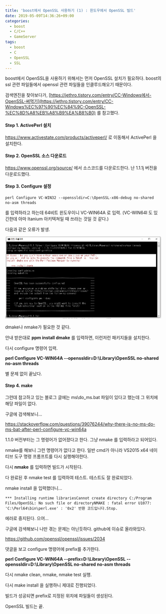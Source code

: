 ```yaml
---
title: 'boost에서 OpenSSL 사용하기 (1) : 윈도우에서 OpenSSL 빌드'
date: 2019-05-09T14:36:26+09:00
categories:
  - boost
  - C/C++
  - GameServer
tags:
  - boost
  - C
  - OpenSSL
  - SSL
---
```

boost에서 OpenSSL을 사용하기 위해서는 먼저 OpenSSL 설치가 필요하다. boost의 ssl 관련 파일들에서 openssl 관련 파일들을 인클루드해오기 때문이다.

검색엔진을 찾아보다가, [https://jethro.tistory.com/entry/CC-Windows에서-OpenSSL-써먹기](https://jethro.tistory.com/entry/CC-Windows%EC%97%90%EC%84%9C-OpenSSL-%EC%8D%A8%EB%A8%B9%EA%B8%B0) 를 참고했다.

#### Step 1. ActivePerl 설치

<https://www.activestate.com/products/activeperl/> 로 이동해서 ActivePerl 을 설치한다.

#### Step 2. OpenSSL 소스 다운로드

<https://www.openssl.org/source/> 에서 소스코드를 다운로드한다. 난 1.1.1j 버전을 다운로드했다.

#### Step 3. Configure 설정

```
perl Configure VC-WIN32 --openssldir=C:\OpenSSL-x86-debug no-shared no-asm threads
```

를 입력하라고 하는데 64비트 윈도우이니 VC-WIN64A 로 입력. (VC-WIN64I 도 있긴한데 아마 Itanium 아키텍쳐일 때 쓰라는 것일 것 같다.)

다음과 같은 오류가 발생.

![](/assets/images/openssl-install.png)

dmake나 nmake가 필요한 것 같다.

안내 받은대로 **ppm install dmake** 를 입력하면, 이런저런 패키지들을 설치한다.

다시 configure 명령어 입력.

**perl Configure VC-WIN64A --openssldir=D:\Library\OpenSSL no-shared no-asm threads**

별 문제 없이 끝났다.

#### Step 4. make

그런데 참고하고 있는 블로그 글에는 ms\do_ms.bat 파일이 있다고 했는데 그 위치에 해당 파일이 없다.

구글에 검색해보니...

<https://stackoverflow.com/questions/39076244/why-there-is-no-ms-do-ms-bat-after-perl-configure-vc-win64a>

1.1.0 버전부터는 그 명령어가 없어졌다고 한다. 그냥 nmake 를 입력하라고 되어있다.

nmake를 해보니 그런 명령어가 없다고 한다. 일반 cmd가 아니라 VS2015 x64 네이티브 도구 명령 프롬프트를 다시 실행해야한다.

다시 **nmake** 를 입력하면 빌드가 시작된다.

다 완료된 후 nmake test 를 입력하여 테스트. 테스트도 잘 완료되었다.

nmake install 을 입력했더니...

```console
*** Installing runtime librariesCannot create directory C:/Program Files/OpenSSL: No such file or directoryNMAKE : fatal error U1077: 'C:\Perl64\bin\perl.exe' : '0x2' 반환 코드입니다.Stop.
```

에러로 중지된다. 으어...

구글에 검색해보니 나만 겪는 문제는 아닌듯하다. github에 이슈로 올라와있다.

<https://github.com/openssl/openssl/issues/2034>

댓글을 보고 configure 명령어에 prefix를 추가한다.

**perl Configure VC-WIN64A --prefix=D:\Library\OpenSSL --openssldir=D:\Library\OpenSSL no-shared no-asm threads**

다시 nmake clean, nmake, nmake test 실행.

다시 make install 을 실행하니 제대로 진행되었다.

빌드가 성공되면 prefix로 지정된 위치에 파일들이 생성된다.

OpenSSL 빌드는 끝.
